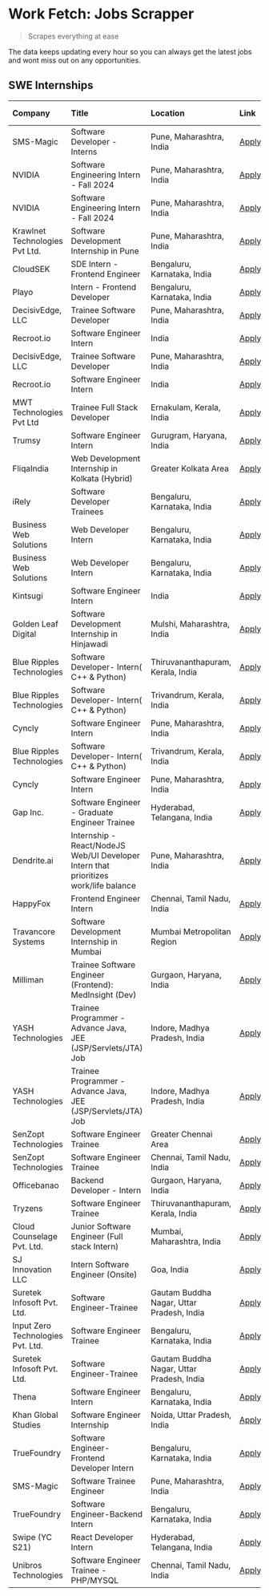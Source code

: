 # Work Fetch: Jobs Scrapper
> Scrapes everything at ease

The data keeps updating every hour so you can always get the latest jobs and wont miss out on any opportunities.

## SWE Internships
<!--START_SECTION:workfetch-->
| Company                           | Title                                                                                | Location                                  | Link                                                                                                                                                                                                                                                                                                  | Date Posted   |
|:----------------------------------|:-------------------------------------------------------------------------------------|:------------------------------------------|:------------------------------------------------------------------------------------------------------------------------------------------------------------------------------------------------------------------------------------------------------------------------------------------------------|:--------------|
| SMS-Magic                         | Software Developer -Interns                                                          | Pune, Maharashtra, India                  | [Apply](https://in.linkedin.com/jobs/view/software-developer-interns-at-sms-magic-3868627682?position=11&pageNum=0&refId=w%2F2nx%2FDD8Ww8b7lCOah8wg%3D%3D&trackingId=0GyDhzZI6flmZGpTj2A7VQ%3D%3D&trk=public_jobs_jserp-result_search-card)                                                           | 2024-03-24    |
| NVIDIA                            | Software Engineering Intern - Fall 2024                                              | Pune, Maharashtra, India                  | [Apply](https://in.linkedin.com/jobs/view/software-engineering-intern-fall-2024-at-nvidia-3868585188?position=31&pageNum=0&refId=w%2F2nx%2FDD8Ww8b7lCOah8wg%3D%3D&trackingId=iSnNHKtgGg%2FJ772lojgSQQ%3D%3D&trk=public_jobs_jserp-result_search-card)                                                 | 2024-03-23    |
| NVIDIA                            | Software Engineering Intern - Fall 2024                                              | Pune, Maharashtra, India                  | [Apply](https://in.linkedin.com/jobs/view/software-engineering-intern-fall-2024-at-nvidia-3868585188?position=6&pageNum=2&refId=%2FgInywl0emV11xWZQmK2Ug%3D%3D&trackingId=wXEUTnuGpAcnUAHor0f5GQ%3D%3D&trk=public_jobs_jserp-result_search-card)                                                      | 2024-03-23    |
| Krawlnet Technologies Pvt Ltd.    | Software Development Internship in Pune                                              | Pune, Maharashtra, India                  | [Apply](https://in.linkedin.com/jobs/view/software-development-internship-in-pune-at-krawlnet-technologies-pvt-ltd-3868318801?position=6&pageNum=0&refId=w%2F2nx%2FDD8Ww8b7lCOah8wg%3D%3D&trackingId=8l3ySYpqKNLHappekVV0QQ%3D%3D&trk=public_jobs_jserp-result_search-card)                           | 2024-03-22    |
| CloudSEK                          | SDE Intern - Frontend Engineer                                                       | Bengaluru, Karnataka, India               | [Apply](https://in.linkedin.com/jobs/view/sde-intern-frontend-engineer-at-cloudsek-3866616176?position=15&pageNum=0&refId=w%2F2nx%2FDD8Ww8b7lCOah8wg%3D%3D&trackingId=hCkfKupksJM6nr1CcTrHYw%3D%3D&trk=public_jobs_jserp-result_search-card)                                                          | 2024-03-22    |
| Playo                             | Intern - Frontend Developer                                                          | Bengaluru, Karnataka, India               | [Apply](https://in.linkedin.com/jobs/view/intern-frontend-developer-at-playo-3864131172?position=18&pageNum=0&refId=w%2F2nx%2FDD8Ww8b7lCOah8wg%3D%3D&trackingId=RHzkYq41TUdA%2Btfx6YXzvQ%3D%3D&trk=public_jobs_jserp-result_search-card)                                                              | 2024-03-22    |
| DecisivEdge, LLC                  | Trainee Software Developer                                                           | Pune, Maharashtra, India                  | [Apply](https://in.linkedin.com/jobs/view/trainee-software-developer-at-decisivedge-llc-3853425558?position=28&pageNum=0&refId=w%2F2nx%2FDD8Ww8b7lCOah8wg%3D%3D&trackingId=hkNr0v3MkbtIwxwbqjf0hg%3D%3D&trk=public_jobs_jserp-result_search-card)                                                     | 2024-03-22    |
| Recroot.io                        | Software Engineer Intern                                                             | India                                     | [Apply](https://in.linkedin.com/jobs/view/software-engineer-intern-at-recroot-io-3865016461?position=29&pageNum=0&refId=w%2F2nx%2FDD8Ww8b7lCOah8wg%3D%3D&trackingId=VZGWfuXxNTGNwkIEzTao%2BA%3D%3D&trk=public_jobs_jserp-result_search-card)                                                          | 2024-03-22    |
| DecisivEdge, LLC                  | Trainee Software Developer                                                           | Pune, Maharashtra, India                  | [Apply](https://in.linkedin.com/jobs/view/trainee-software-developer-at-decisivedge-llc-3853425558?position=3&pageNum=2&refId=%2FgInywl0emV11xWZQmK2Ug%3D%3D&trackingId=5Fa74OnVqcNRPYjgzDy1TA%3D%3D&trk=public_jobs_jserp-result_search-card)                                                        | 2024-03-22    |
| Recroot.io                        | Software Engineer Intern                                                             | India                                     | [Apply](https://in.linkedin.com/jobs/view/software-engineer-intern-at-recroot-io-3865016461?position=4&pageNum=2&refId=%2FgInywl0emV11xWZQmK2Ug%3D%3D&trackingId=x%2FTV2GB57JNpuGwcVdkAcw%3D%3D&trk=public_jobs_jserp-result_search-card)                                                             | 2024-03-22    |
| MWT Technologies Pvt Ltd          | Trainee Full Stack Developer                                                         | Ernakulam, Kerala, India                  | [Apply](https://in.linkedin.com/jobs/view/trainee-full-stack-developer-at-mwt-technologies-pvt-ltd-3863344037?position=14&pageNum=0&refId=w%2F2nx%2FDD8Ww8b7lCOah8wg%3D%3D&trackingId=al%2FQWhcQWj1iZHqvK5fsiw%3D%3D&trk=public_jobs_jserp-result_search-card)                                        | 2024-03-20    |
| Trumsy                            | Software Engineer Intern                                                             | Gurugram, Haryana, India                  | [Apply](https://in.linkedin.com/jobs/view/software-engineer-intern-at-trumsy-3864795201?position=57&pageNum=0&refId=w%2F2nx%2FDD8Ww8b7lCOah8wg%3D%3D&trackingId=9yO10R%2BZmGYZ7T7%2F48ygHA%3D%3D&trk=public_jobs_jserp-result_search-card)                                                            | 2024-03-20    |
| FliqaIndia                        | Web Development Internship in Kolkata (Hybrid)                                       | Greater Kolkata Area                      | [Apply](https://in.linkedin.com/jobs/view/web-development-internship-in-kolkata-hybrid-at-fliqaindia-3864372048?position=60&pageNum=0&refId=w%2F2nx%2FDD8Ww8b7lCOah8wg%3D%3D&trackingId=ziibeDK6P6wMXDf%2FhDm4Pg%3D%3D&trk=public_jobs_jserp-result_search-card)                                      | 2024-03-19    |
| iRely                             | Software Developer Trainees                                                          | Bengaluru, Karnataka, India               | [Apply](https://in.linkedin.com/jobs/view/software-developer-trainees-at-irely-3860566039?position=4&pageNum=0&refId=w%2F2nx%2FDD8Ww8b7lCOah8wg%3D%3D&trackingId=8rxu9%2BQimSN5p38CcuNzSQ%3D%3D&trk=public_jobs_jserp-result_search-card)                                                             | 2024-03-18    |
| Business Web Solutions            | Web Developer Intern                                                                 | Bengaluru, Karnataka, India               | [Apply](https://in.linkedin.com/jobs/view/web-developer-intern-at-business-web-solutions-3860721170?position=27&pageNum=0&refId=w%2F2nx%2FDD8Ww8b7lCOah8wg%3D%3D&trackingId=ZBIaI4%2Bc3dziR9A8idTQ4Q%3D%3D&trk=public_jobs_jserp-result_search-card)                                                  | 2024-03-17    |
| Business Web Solutions            | Web Developer Intern                                                                 | Bengaluru, Karnataka, India               | [Apply](https://in.linkedin.com/jobs/view/web-developer-intern-at-business-web-solutions-3860721170?position=2&pageNum=2&refId=%2FgInywl0emV11xWZQmK2Ug%3D%3D&trackingId=oU3Dy9I9D37aHCHspwrJZw%3D%3D&trk=public_jobs_jserp-result_search-card)                                                       | 2024-03-17    |
| Kintsugi                          | Software Engineer Intern                                                             | India                                     | [Apply](https://in.linkedin.com/jobs/view/software-engineer-intern-at-kintsugi-3857074071?position=46&pageNum=0&refId=w%2F2nx%2FDD8Ww8b7lCOah8wg%3D%3D&trackingId=TBnJvvpz97iAuSdmkAitdQ%3D%3D&trk=public_jobs_jserp-result_search-card)                                                              | 2024-03-16    |
| Golden Leaf Digital               | Software Development Internship in Hinjawadi                                         | Mulshi, Maharashtra, India                | [Apply](https://in.linkedin.com/jobs/view/software-development-internship-in-hinjawadi-at-golden-leaf-digital-3858085305?position=13&pageNum=0&refId=w%2F2nx%2FDD8Ww8b7lCOah8wg%3D%3D&trackingId=84JmBXS0upogQBl1K%2B5jYA%3D%3D&trk=public_jobs_jserp-result_search-card)                             | 2024-03-15    |
| Blue Ripples Technologies         | Software Developer- Intern( C++ & Python)                                            | Thiruvananthapuram, Kerala, India         | [Apply](https://in.linkedin.com/jobs/view/software-developer-intern-c%2B%2B-python-at-blue-ripples-technologies-3855594494?position=24&pageNum=0&refId=w%2F2nx%2FDD8Ww8b7lCOah8wg%3D%3D&trackingId=YvWckC0IAuVXMcJOmIc8vg%3D%3D&trk=public_jobs_jserp-result_search-card)                             | 2024-03-14    |
| Blue Ripples Technologies         | Software Developer- Intern( C++  & Python)                                           | Trivandrum, Kerala, India                 | [Apply](https://in.linkedin.com/jobs/view/software-developer-intern-c%2B%2B-python-at-blue-ripples-technologies-3856150730?position=30&pageNum=0&refId=w%2F2nx%2FDD8Ww8b7lCOah8wg%3D%3D&trackingId=DEyCIsXk2XabRZFI4sdiSQ%3D%3D&trk=public_jobs_jserp-result_search-card)                             | 2024-03-13    |
| Cyncly                            | Software Engineer Intern                                                             | Pune, Maharashtra, India                  | [Apply](https://in.linkedin.com/jobs/view/software-engineer-intern-at-cyncly-3853990178?position=35&pageNum=0&refId=w%2F2nx%2FDD8Ww8b7lCOah8wg%3D%3D&trackingId=a4bioH8iCE9u7tC%2FsS3n1g%3D%3D&trk=public_jobs_jserp-result_search-card)                                                              | 2024-03-13    |
| Blue Ripples Technologies         | Software Developer- Intern( C++  & Python)                                           | Trivandrum, Kerala, India                 | [Apply](https://in.linkedin.com/jobs/view/software-developer-intern-c%2B%2B-python-at-blue-ripples-technologies-3856150730?position=5&pageNum=2&refId=%2FgInywl0emV11xWZQmK2Ug%3D%3D&trackingId=00%2B4cqYylkSLlThaEltEiQ%3D%3D&trk=public_jobs_jserp-result_search-card)                              | 2024-03-13    |
| Cyncly                            | Software Engineer Intern                                                             | Pune, Maharashtra, India                  | [Apply](https://in.linkedin.com/jobs/view/software-engineer-intern-at-cyncly-3853990178?position=10&pageNum=2&refId=%2FgInywl0emV11xWZQmK2Ug%3D%3D&trackingId=uAfacNpDaQ4e8vDOQp4zzA%3D%3D&trk=public_jobs_jserp-result_search-card)                                                                  | 2024-03-13    |
| Gap Inc.                          | Software Engineer - Graduate Engineer Trainee                                        | Hyderabad, Telangana, India               | [Apply](https://in.linkedin.com/jobs/view/software-engineer-graduate-engineer-trainee-at-gap-inc-3853818960?position=7&pageNum=0&refId=w%2F2nx%2FDD8Ww8b7lCOah8wg%3D%3D&trackingId=6cEjEojZBlj%2Ff7Dq1bCXsQ%3D%3D&trk=public_jobs_jserp-result_search-card)                                           | 2024-03-12    |
| Dendrite.ai                       | Internship - React/NodeJS Web/UI Developer Intern that prioritizes work/life balance | Pune, Maharashtra, India                  | [Apply](https://in.linkedin.com/jobs/view/internship-react-nodejs-web-ui-developer-intern-that-prioritizes-work-life-balance-at-dendrite-ai-3853583200?position=42&pageNum=0&refId=w%2F2nx%2FDD8Ww8b7lCOah8wg%3D%3D&trackingId=UQdJqk4vRfQZDkQSVGtpkQ%3D%3D&trk=public_jobs_jserp-result_search-card) | 2024-03-12    |
| HappyFox                          | Frontend Engineer Intern                                                             | Chennai, Tamil Nadu, India                | [Apply](https://in.linkedin.com/jobs/view/frontend-engineer-intern-at-happyfox-3848357951?position=49&pageNum=0&refId=w%2F2nx%2FDD8Ww8b7lCOah8wg%3D%3D&trackingId=5f8qc8wM5jzw96CDW8rkOQ%3D%3D&trk=public_jobs_jserp-result_search-card)                                                              | 2024-03-07    |
| Travancore Systems                | Software Development Internship in Mumbai                                            | Mumbai Metropolitan Region                | [Apply](https://in.linkedin.com/jobs/view/software-development-internship-in-mumbai-at-travancore-systems-3847706952?position=47&pageNum=0&refId=w%2F2nx%2FDD8Ww8b7lCOah8wg%3D%3D&trackingId=wGlCEi%2F2NV8OjH2tyBQKoQ%3D%3D&trk=public_jobs_jserp-result_search-card)                                 | 2024-03-05    |
| Milliman                          | Trainee Software Engineer (Frontend): MedInsight (Dev)                               | Gurgaon, Haryana, India                   | [Apply](https://in.linkedin.com/jobs/view/trainee-software-engineer-frontend-medinsight-dev-at-milliman-3792874280?position=9&pageNum=0&refId=w%2F2nx%2FDD8Ww8b7lCOah8wg%3D%3D&trackingId=JHCTtAZ5EkSxM3TivvHV4w%3D%3D&trk=public_jobs_jserp-result_search-card)                                      | 2024-03-01    |
| YASH Technologies                 | Trainee Programmer - Advance Java, JEE (JSP/Servlets/JTA) Job                        | Indore, Madhya Pradesh, India             | [Apply](https://in.linkedin.com/jobs/view/trainee-programmer-advance-java-jee-jsp-servlets-jta-job-at-yash-technologies-3811759183?position=26&pageNum=0&refId=w%2F2nx%2FDD8Ww8b7lCOah8wg%3D%3D&trackingId=4y20Y3zOqJJ8gyRRGIHNnA%3D%3D&trk=public_jobs_jserp-result_search-card)                     | 2024-02-13    |
| YASH Technologies                 | Trainee Programmer - Advance Java, JEE (JSP/Servlets/JTA) Job                        | Indore, Madhya Pradesh, India             | [Apply](https://in.linkedin.com/jobs/view/trainee-programmer-advance-java-jee-jsp-servlets-jta-job-at-yash-technologies-3811759183?position=1&pageNum=2&refId=%2FgInywl0emV11xWZQmK2Ug%3D%3D&trackingId=j0gPORhJ8lXCsWCdbct5eQ%3D%3D&trk=public_jobs_jserp-result_search-card)                        | 2024-02-13    |
| SenZopt Technologies              | Software Engineer Trainee                                                            | Greater Chennai Area                      | [Apply](https://in.linkedin.com/jobs/view/software-engineer-trainee-at-senzopt-technologies-3827688781?position=41&pageNum=0&refId=w%2F2nx%2FDD8Ww8b7lCOah8wg%3D%3D&trackingId=EtohplKNwSKuyuCZu5r%2BnQ%3D%3D&trk=public_jobs_jserp-result_search-card)                                               | 2024-02-12    |
| SenZopt Technologies              | Software Engineer Trainee                                                            | Chennai, Tamil Nadu, India                | [Apply](https://in.linkedin.com/jobs/view/software-engineer-trainee-at-senzopt-technologies-3827686880?position=55&pageNum=0&refId=w%2F2nx%2FDD8Ww8b7lCOah8wg%3D%3D&trackingId=mVxpdRNfaGCk26kFsY9GIg%3D%3D&trk=public_jobs_jserp-result_search-card)                                                 | 2024-02-12    |
| Officebanao                       | Backend Developer - Intern                                                           | Gurgaon, Haryana, India                   | [Apply](https://in.linkedin.com/jobs/view/backend-developer-intern-at-officebanao-3814263731?position=37&pageNum=0&refId=w%2F2nx%2FDD8Ww8b7lCOah8wg%3D%3D&trackingId=qoh2hMbPyZ6qOVx5rUyLIg%3D%3D&trk=public_jobs_jserp-result_search-card)                                                           | 2024-01-31    |
| Tryzens                           | Software Engineer Trainee                                                            | Thiruvananthapuram, Kerala, India         | [Apply](https://in.linkedin.com/jobs/view/software-engineer-trainee-at-tryzens-3809363491?position=44&pageNum=0&refId=w%2F2nx%2FDD8Ww8b7lCOah8wg%3D%3D&trackingId=NZY43Ms%2B%2FiVuawCxviGqEA%3D%3D&trk=public_jobs_jserp-result_search-card)                                                          | 2024-01-18    |
| Cloud Counselage Pvt. Ltd.        | Junior Software Engineer (Full stack Intern)                                         | Mumbai, Maharashtra, India                | [Apply](https://in.linkedin.com/jobs/view/junior-software-engineer-full-stack-intern-at-cloud-counselage-pvt-ltd-3803132814?position=36&pageNum=0&refId=w%2F2nx%2FDD8Ww8b7lCOah8wg%3D%3D&trackingId=SQSjZE2%2FeBY4RZcuOlp2lQ%3D%3D&trk=public_jobs_jserp-result_search-card)                          | 2024-01-11    |
| SJ Innovation LLC                 | Intern Software Engineer (Onsite)                                                    | Goa, India                                | [Apply](https://in.linkedin.com/jobs/view/intern-software-engineer-onsite-at-sj-innovation-llc-3799959011?position=51&pageNum=0&refId=w%2F2nx%2FDD8Ww8b7lCOah8wg%3D%3D&trackingId=1XnLqqUXY8dYZxMoF0b5uQ%3D%3D&trk=public_jobs_jserp-result_search-card)                                              | 2024-01-11    |
| Suretek Infosoft Pvt. Ltd.        | Software Engineer-Trainee                                                            | Gautam Buddha Nagar, Uttar Pradesh, India | [Apply](https://in.linkedin.com/jobs/view/software-engineer-trainee-at-suretek-infosoft-pvt-ltd-3800934643?position=32&pageNum=0&refId=w%2F2nx%2FDD8Ww8b7lCOah8wg%3D%3D&trackingId=jN%2FZDB9MYxA2OT8%2BaIfzRA%3D%3D&trk=public_jobs_jserp-result_search-card)                                         | 2024-01-09    |
| Input Zero Technologies Pvt. Ltd. | Software Engineer Trainee                                                            | Bengaluru, Karnataka, India               | [Apply](https://in.linkedin.com/jobs/view/software-engineer-trainee-at-input-zero-technologies-pvt-ltd-3800927643?position=39&pageNum=0&refId=w%2F2nx%2FDD8Ww8b7lCOah8wg%3D%3D&trackingId=z1XrNt8%2F9JGDM7%2ByhB2J1w%3D%3D&trk=public_jobs_jserp-result_search-card)                                  | 2024-01-09    |
| Suretek Infosoft Pvt. Ltd.        | Software Engineer-Trainee                                                            | Gautam Buddha Nagar, Uttar Pradesh, India | [Apply](https://in.linkedin.com/jobs/view/software-engineer-trainee-at-suretek-infosoft-pvt-ltd-3800934643?position=7&pageNum=2&refId=%2FgInywl0emV11xWZQmK2Ug%3D%3D&trackingId=g0g3xjChQmzwuSUKDy%2B3Qg%3D%3D&trk=public_jobs_jserp-result_search-card)                                              | 2024-01-09    |
| Thena                             | Software Engineer Intern                                                             | Bengaluru, Karnataka, India               | [Apply](https://in.linkedin.com/jobs/view/software-engineer-intern-at-thena-3778731751?position=22&pageNum=0&refId=w%2F2nx%2FDD8Ww8b7lCOah8wg%3D%3D&trackingId=SE2aC%2FlzIVT%2FeBcFXeMTzw%3D%3D&trk=public_jobs_jserp-result_search-card)                                                             | 2023-12-05    |
| Khan Global Studies               | Software Engineer Internship                                                         | Noida, Uttar Pradesh, India               | [Apply](https://in.linkedin.com/jobs/view/software-engineer-internship-at-khan-global-studies-3766942197?position=59&pageNum=0&refId=w%2F2nx%2FDD8Ww8b7lCOah8wg%3D%3D&trackingId=XOWwYet7ZKoB75jNLZwjVw%3D%3D&trk=public_jobs_jserp-result_search-card)                                               | 2023-11-27    |
| TrueFoundry                       | Software Engineer- Frontend Developer Intern                                         | Bengaluru, Karnataka, India               | [Apply](https://in.linkedin.com/jobs/view/software-engineer-frontend-developer-intern-at-truefoundry-3790095058?position=20&pageNum=0&refId=w%2F2nx%2FDD8Ww8b7lCOah8wg%3D%3D&trackingId=neUXuoT81B3vN4PtLenobA%3D%3D&trk=public_jobs_jserp-result_search-card)                                        | 2023-11-24    |
| SMS-Magic                         | Software Trainee Engineer                                                            | Pune, Maharashtra, India                  | [Apply](https://in.linkedin.com/jobs/view/software-trainee-engineer-at-sms-magic-3761409781?position=38&pageNum=0&refId=w%2F2nx%2FDD8Ww8b7lCOah8wg%3D%3D&trackingId=xYsiwknYuZuqIvkVDJMwnw%3D%3D&trk=public_jobs_jserp-result_search-card)                                                            | 2023-11-16    |
| TrueFoundry                       | Software Engineer-Backend Intern                                                     | Bengaluru, Karnataka, India               | [Apply](https://in.linkedin.com/jobs/view/software-engineer-backend-intern-at-truefoundry-3779508170?position=40&pageNum=0&refId=w%2F2nx%2FDD8Ww8b7lCOah8wg%3D%3D&trackingId=DoBw9zvWhCrMLvR3fLb7EA%3D%3D&trk=public_jobs_jserp-result_search-card)                                                   | 2023-11-10    |
| Swipe (YC S21)                    | React Developer Intern                                                               | Hyderabad, Telangana, India               | [Apply](https://in.linkedin.com/jobs/view/react-developer-intern-at-swipe-yc-s21-3737600089?position=23&pageNum=0&refId=w%2F2nx%2FDD8Ww8b7lCOah8wg%3D%3D&trackingId=GxxzEX%2BCFa9q9SefuYcOwA%3D%3D&trk=public_jobs_jserp-result_search-card)                                                          | 2023-10-13    |
| Unibros Technologies              | Software Engineer Trainee - PHP/MYSQL                                                | Chennai, Tamil Nadu, India                | [Apply](https://in.linkedin.com/jobs/view/software-engineer-trainee-php-mysql-at-unibros-technologies-3656599241?position=45&pageNum=0&refId=w%2F2nx%2FDD8Ww8b7lCOah8wg%3D%3D&trackingId=OYcZHUmU2OaalqZE7m9baw%3D%3D&trk=public_jobs_jserp-result_search-card)                                       | 2023-06-12    |
<!--END_SECTION:workfetch-->
